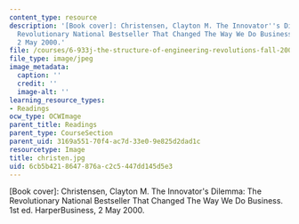 ```yaml
---
content_type: resource
description: '[Book cover]: Christensen, Clayton M. The Innovator''s Dilemma: The
  Revolutionary National Bestseller That Changed The Way We Do Business. 1st ed. HarperBusiness,
  2 May 2000.'
file: /courses/6-933j-the-structure-of-engineering-revolutions-fall-2001/6cb5b4218647876ac2c5447dd145d5e3_christen.jpg
file_type: image/jpeg
image_metadata:
  caption: ''
  credit: ''
  image-alt: ''
learning_resource_types:
- Readings
ocw_type: OCWImage
parent_title: Readings
parent_type: CourseSection
parent_uid: 3169a551-70f4-ac7d-33e0-9e825d2dad1c
resourcetype: Image
title: christen.jpg
uid: 6cb5b421-8647-876a-c2c5-447dd145d5e3
---
```

[Book cover]: Christensen, Clayton M. The Innovator's Dilemma: The Revolutionary National Bestseller That Changed The Way We Do Business. 1st ed. HarperBusiness, 2 May 2000.

